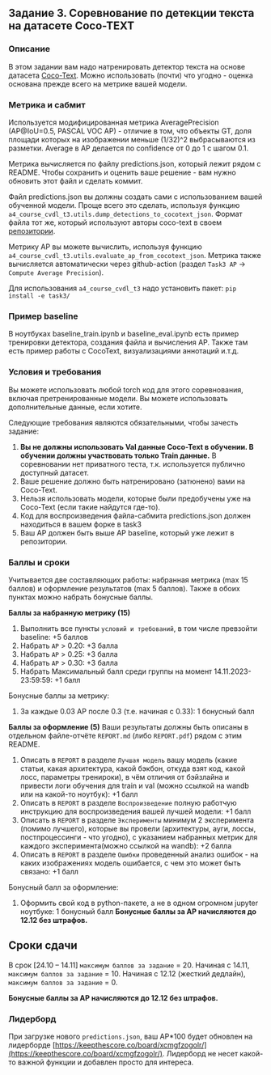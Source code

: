 ## Задание 3. Соревнование по детекции текста на датасете Coco-TEXT

### Описание
В этом задании вам надо натренировать детектор текста на основе датасета [Coco-Text](https://bgshih.github.io/cocotext/). Можно использовать (почти) что угодно - оценка основана прежде всего на метрике вашей модели.

### Метрика и сабмит
Используется модифицированная метрика AveragePrecision (AP@IoU=0.5, PASCAL VOC AP) - отличие в том, что объекты GT, доля площади которых на изображении меньше (1/32)^2 выбрасываются из разметки.
Average в AP делается по confidence от 0 до 1 с шагом 0.1.

Метрика вычисляется по файлу predictions.json, который лежит рядом с README. Чтобы сохранить и оценить ваше решение - вам нужно обновить этот файл и сделать коммит.

Файл predictions.json вы должны создать сами с использованием вашей обученной модели. Проще всего это сделать, используя функцию `a4_course_cvdl_t3.utils.dump_detections_to_cocotext_json`. Формат файла тот же, который используют авторы coco-text в своем [репозитории](https://github.com/andreasveit/coco-text).

Метрику AP вы можете вычислить, используя функцию  `a4_course_cvdl_t3.utils.evaluate_ap_from_cocotext_json`. Метрика также вычисляется автоматически через github-action (раздел `Task3 AP` -> `Compute Average Precision`).

Для использования `a4_course_cvdl_t3` надо установить пакет: `pip install -e task3/`

### Пример baseline
В ноутбуках baseline_train.ipynb и baseline_eval.ipynb есть пример тренировки детектора, создания файла и вычисления AP.
Также там есть пример работы с CocoText, визуализациями аннотаций и.т.д.

### Условия и требования
Вы можете использовать любой torch код для этого соревнования, включая претренированные модели.
Вы можете использовать дополнительные данные, если хотите.

Следующие требования являются обязательными, чтобы зачесть задание:
1. **Вы не должны использовать Val данные Coco-Text в обучении. В обучении должны участвовать только Train данные.** В соревновании нет приватного теста, т.к. используется публично доступный датасет.
1. Ваше решение должно быть натренировано (затюнено) вами на Coco-Text.
1. Нельзя использовать модели, которые были предобучены уже на Coco-Text (если такие найдутся где-то).
1. Код для воспроизведения файла-сабмита predictions.json должен находиться в вашем форке в task3
1. Ваш AP должен быть выше AP baseline, который уже лежит в репозитории.

### Баллы и сроки
Учитывается две составляющих работы: набранная метрика (max 15 баллов) и оформление результатов (max 5 баллов).
Также в обоих пунктах можно набрать бонусные баллы.

**Баллы за набранную метрику (15)**
1. Выполнить все пункты `условий и требований`, в том числе превзойти baseline: +5 баллов
1. Набрать `AP` > 0.20: +3 балла
1. Набрать `AP` > 0.25: +3 балла
1. Набрать `AP` > 0.30: +3 балла
1. Набрать Максимальный балл среди группы на момент 14.11.2023-23:59:59: +1 балл

Бонусные баллы за метрику:
1. За каждые 0.03 AP после 0.3 (т.е. начиная с 0.33): 1 бонусный балл

**Баллы за оформление (5)**
Ваши результаты должны быть описаны в отдельном файле-отчёте `REPORT.md` (либо `REPORT.pdf`) рядом с этим README.

1. Описать в `REPORT` в разделе `Лучшая модель` вашу модель (какие статьи, какая архитектура, какой бэкбон, откуда взят код, какой лосс, параметры тренироки), в чём отличия от бэйзлайна и привести логи обучения для train и val (можно ссылкой на wandb или на какой-то ноутбук): +1 балл
1. Описать в `REPORT` в разделе `Воспроизведение` полную работчую инструкцию для воспроизведения вашей лучшей модели: +1 балл
1. Описать в `REPORT` в разделе `Эксперименты` минимум 2 эксперимента (помимо лучшего), которые вы провели (архитектуры, ауги, лоссы, постпроцессинги - что угодно), с указанием набранных метрик для каждого эксперимента(можно ссылкой на wandb): +2 балла
1. Описать в `REPORT` в разделе `Ошибки` проведенный анализ ошибок - на каких изображениях модель ошибается, с чем это может быть связано: +1 балл

Бонусный балл за оформление:
1. Оформить свой код в python-пакете, а не в одном огромном jupyter ноутбуке: 1 бонусный балл
**Бонусные баллы за AP начисляются до 12.12 без штрафов.**

## Сроки сдачи
В срок [24.10 – 14.11] `максимум баллов за задание` = 20. Начиная с 14.11, `максимум баллов за задание` = 10. Начиная с 12.12 (жесткий дедлайн), `максимум баллов за задание` = 0.

**Бонусные баллы за AP начисляются до 12.12 без штрафов.**

### Лидерборд
При загрузке нового `predictions.json`, ваш AP\*100 будет обновлен на лидерборде [https://keepthescore.co/board/xcmgfzogolr/](https://keepthescore.co/board/xcmgfzogolr/).
Лидерборд не несет какой-то важной функции и добавлен просто для интереса.

